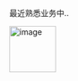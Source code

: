 最近熟悉业务中..

<img width="83" alt="image" src="https://github.com/user-attachments/assets/dcd9a629-9980-4c87-8b7a-a328e3b6a365" />
